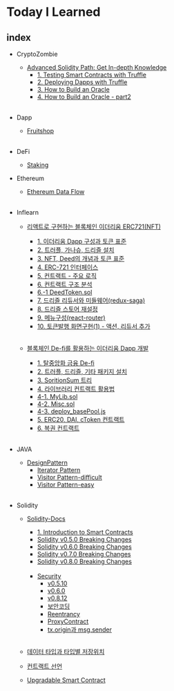 # Today I Learned

## index   
- CryptoZombie
    - [Advanced Solidity Path: Get In-depth Knowledge](https://github.com/lhn1455/TIL/tree/main/CryptoZombie/Advanced%20Solidity%20Path:%20Get%20In-depth%20Knowledge)
        - [1. Testing Smart Contracts with Truffle](https://github.com/lhn1455/TIL/blob/main/CryptoZombie/Advanced%20Solidity%20Path:%20Get%20In-depth%20Knowledge/1.%20Testing%20Smart%20Contracts%20with%20Truffle.md)   
        - [2. Deploying Dapps with Truffle](https://github.com/lhn1455/TIL/blob/main/CryptoZombie/Advanced%20Solidity%20Path:%20Get%20In-depth%20Knowledge/2.%20Deploying%20Dapps%20with%20Truffle.md)
        - [3. How to Build an Oracle](https://github.com/lhn1455/TIL/blob/main/CryptoZombie/Advanced%20Solidity%20Path:%20Get%20In-depth%20Knowledge/3.%20How%20to%20Build%20an%20Oracle.md)
        - [4. How to Build an Oracle - part2](https://github.com/lhn1455/TIL/blob/main/CryptoZombie/Advanced%20Solidity%20Path:%20Get%20In-depth%20Knowledge/4.%20How%20to%20Build%20an%20Oracle%20-%20part2.md)
        <br>

- Dapp
    - [Fruitshop](https://github.com/lhn1455/TIL/blob/main/Dapp/Fruitshop/Fruitshop-dapp.md)
    <br>

- DeFi
    - [Staking](https://github.com/lhn1455/TIL/blob/main/DeFi/Staking.md)

- Ethereum
    - [Ethereum Data Flow](https://github.com/lhn1455/TIL/blob/main/Ethereum/Ethereum%20Data%20Flow.md)
    <br>

- Inflearn
    - [리액트로 구현하는 블록체인 이더리움 ERC721(NFT)](https://github.com/lhn1455/TIL/tree/main/Inflearn/%EB%A6%AC%EC%95%A1%ED%8A%B8%EB%A1%9C%20%EA%B5%AC%ED%98%84%ED%95%98%EB%8A%94%20%EB%B8%94%EB%A1%9D%EC%B2%B4%EC%9D%B8%20%EC%9D%B4%EB%8D%94%EB%A6%AC%EC%9B%80%20ERC721(NFT))
        - [1. 이더리움 Dapp 구성과 토큰 표준](https://github.com/lhn1455/TIL/blob/main/Inflearn/%EB%A6%AC%EC%95%A1%ED%8A%B8%EB%A1%9C%20%EA%B5%AC%ED%98%84%ED%95%98%EB%8A%94%20%EB%B8%94%EB%A1%9D%EC%B2%B4%EC%9D%B8%20%EC%9D%B4%EB%8D%94%EB%A6%AC%EC%9B%80%20ERC721(NFT)/1.%20%EC%9D%B4%EB%8D%94%EB%A6%AC%EC%9B%80%20Dapp%20%EA%B5%AC%EC%84%B1%EA%B3%BC%20%ED%86%A0%ED%81%B0%20%ED%91%9C%EC%A4%80.md)
        - [2. 트러플, 가나슈, 드리즐 설치](https://github.com/lhn1455/TIL/blob/main/Inflearn/%EB%A6%AC%EC%95%A1%ED%8A%B8%EB%A1%9C%20%EA%B5%AC%ED%98%84%ED%95%98%EB%8A%94%20%EB%B8%94%EB%A1%9D%EC%B2%B4%EC%9D%B8%20%EC%9D%B4%EB%8D%94%EB%A6%AC%EC%9B%80%20ERC721(NFT)/2.%20%ED%8A%B8%EB%9F%AC%ED%94%8C%2C%20%EA%B0%80%EB%82%98%EC%8A%88%2C%20%EB%93%9C%EB%A6%AC%EC%A6%90%20%EC%84%A4%EC%B9%98.md)
        - [3. NFT, Deed의 개념과 토큰 표준](https://github.com/lhn1455/TIL/blob/main/Inflearn/%EB%A6%AC%EC%95%A1%ED%8A%B8%EB%A1%9C%20%EA%B5%AC%ED%98%84%ED%95%98%EB%8A%94%20%EB%B8%94%EB%A1%9D%EC%B2%B4%EC%9D%B8%20%EC%9D%B4%EB%8D%94%EB%A6%AC%EC%9B%80%20ERC721(NFT)/3.%20NFT%2C%20Deed%EC%9D%98%20%EA%B0%9C%EB%85%90%EA%B3%BC%20%ED%86%A0%ED%81%B0%20%ED%91%9C%EC%A4%80.md)
        - [4. ERC-721 인터페이스](https://github.com/lhn1455/TIL/blob/main/Inflearn/%EB%A6%AC%EC%95%A1%ED%8A%B8%EB%A1%9C%20%EA%B5%AC%ED%98%84%ED%95%98%EB%8A%94%20%EB%B8%94%EB%A1%9D%EC%B2%B4%EC%9D%B8%20%EC%9D%B4%EB%8D%94%EB%A6%AC%EC%9B%80%20ERC721(NFT)/4.%20ERC-721%20%EC%9D%B8%ED%84%B0%ED%8E%98%EC%9D%B4%EC%8A%A4.md)
        - [5. 컨트랙트 - 주요 로직](https://github.com/lhn1455/TIL/blob/main/Inflearn/%EB%A6%AC%EC%95%A1%ED%8A%B8%EB%A1%9C%20%EA%B5%AC%ED%98%84%ED%95%98%EB%8A%94%20%EB%B8%94%EB%A1%9D%EC%B2%B4%EC%9D%B8%20%EC%9D%B4%EB%8D%94%EB%A6%AC%EC%9B%80%20ERC721(NFT)/5.%20%EC%BB%A8%ED%8A%B8%EB%9E%99%ED%8A%B8%20-%20%EC%A3%BC%EC%9A%94%20%EB%A1%9C%EC%A7%81.md)
        - [6. 컨트랙트 구조 분석](https://github.com/lhn1455/TIL/blob/main/Inflearn/%EB%A6%AC%EC%95%A1%ED%8A%B8%EB%A1%9C%20%EA%B5%AC%ED%98%84%ED%95%98%EB%8A%94%20%EB%B8%94%EB%A1%9D%EC%B2%B4%EC%9D%B8%20%EC%9D%B4%EB%8D%94%EB%A6%AC%EC%9B%80%20ERC721(NFT)/6.%20%EC%BB%A8%ED%8A%B8%EB%9E%99%ED%8A%B8%20%EA%B5%AC%EC%A1%B0%20%EB%B6%84%EC%84%9D.md)
        - [6.-1 DeedToken.sol](https://github.com/lhn1455/TIL/blob/main/Inflearn/%EB%A6%AC%EC%95%A1%ED%8A%B8%EB%A1%9C%20%EA%B5%AC%ED%98%84%ED%95%98%EB%8A%94%20%EB%B8%94%EB%A1%9D%EC%B2%B4%EC%9D%B8%20%EC%9D%B4%EB%8D%94%EB%A6%AC%EC%9B%80%20ERC721(NFT)/6.-1%20DeedToken.sol)
        - [7. 드리즐 리듀서와 미들웨어(redux-saga)](https://github.com/lhn1455/TIL/blob/main/Inflearn/%EB%A6%AC%EC%95%A1%ED%8A%B8%EB%A1%9C%20%EA%B5%AC%ED%98%84%ED%95%98%EB%8A%94%20%EB%B8%94%EB%A1%9D%EC%B2%B4%EC%9D%B8%20%EC%9D%B4%EB%8D%94%EB%A6%AC%EC%9B%80%20ERC721(NFT)/%EB%93%9C%EB%A6%AC%EC%A6%90%20%EB%A6%AC%EB%93%80%EC%84%9C%EC%99%80%20%EB%AF%B8%EB%93%A4%EC%9B%A8%EC%96%B4(redux-saga).md)
        - [8. 드리즐 스토어 재설정](https://github.com/lhn1455/TIL/blob/main/Inflearn/%EB%A6%AC%EC%95%A1%ED%8A%B8%EB%A1%9C%20%EA%B5%AC%ED%98%84%ED%95%98%EB%8A%94%20%EB%B8%94%EB%A1%9D%EC%B2%B4%EC%9D%B8%20%EC%9D%B4%EB%8D%94%EB%A6%AC%EC%9B%80%20ERC721(NFT)/%EB%93%9C%EB%A6%AC%EC%A6%90%20%EC%8A%A4%ED%86%A0%EC%96%B4%20%EC%9E%AC%EC%84%A4%EC%A0%95.md)
        - [9. 메뉴구성(react-router)](https://github.com/lhn1455/TIL/blob/main/Inflearn/%EB%A6%AC%EC%95%A1%ED%8A%B8%EB%A1%9C%20%EA%B5%AC%ED%98%84%ED%95%98%EB%8A%94%20%EB%B8%94%EB%A1%9D%EC%B2%B4%EC%9D%B8%20%EC%9D%B4%EB%8D%94%EB%A6%AC%EC%9B%80%20ERC721(NFT)/%EB%A9%94%EB%89%B4%EA%B5%AC%EC%84%B1(react-router).md)
        - [10. 토큰발행 화면구현(1) - 액션, 리듀서 추가](https://github.com/lhn1455/TIL/blob/main/Inflearn/%EB%A6%AC%EC%95%A1%ED%8A%B8%EB%A1%9C%20%EA%B5%AC%ED%98%84%ED%95%98%EB%8A%94%20%EB%B8%94%EB%A1%9D%EC%B2%B4%EC%9D%B8%20%EC%9D%B4%EB%8D%94%EB%A6%AC%EC%9B%80%20ERC721(NFT)/%ED%86%A0%ED%81%B0%EB%B0%9C%ED%96%89%20%ED%99%94%EB%A9%B4%EA%B5%AC%ED%98%84(1)%20-%20%EC%95%A1%EC%85%98%2C%20%EB%A6%AC%EB%93%80%EC%84%9C%20%EC%B6%94%EA%B0%80.md)   
        <br>

    - [블록체인 De-fi를 활용하는 이더리움 Dapp 개발](https://github.com/lhn1455/TIL/tree/main/Inflearn/%EB%B8%94%EB%A1%9D%EC%B2%B4%EC%9D%B8%20De-fi%EB%A5%BC%20%ED%99%9C%EC%9A%A9%ED%95%98%EB%8A%94%20%EC%9D%B4%EB%8D%94%EB%A6%AC%EC%9B%80%20Dapp%20%EA%B0%9C%EB%B0%9C)
        - [1. 탈중앙화 금융 De-fi](https://github.com/lhn1455/TIL/blob/main/Inflearn/%EB%B8%94%EB%A1%9D%EC%B2%B4%EC%9D%B8%20De-fi%EB%A5%BC%20%ED%99%9C%EC%9A%A9%ED%95%98%EB%8A%94%20%EC%9D%B4%EB%8D%94%EB%A6%AC%EC%9B%80%20Dapp%20%EA%B0%9C%EB%B0%9C/1.%20%ED%83%88%EC%A4%91%EC%95%99%ED%99%94%20%EA%B8%88%EC%9C%B5%20De-fi.md)
        - [2. 트러플, 드리즐, 기타 패키지 설치](https://github.com/lhn1455/TIL/blob/main/Inflearn/%EB%B8%94%EB%A1%9D%EC%B2%B4%EC%9D%B8%20De-fi%EB%A5%BC%20%ED%99%9C%EC%9A%A9%ED%95%98%EB%8A%94%20%EC%9D%B4%EB%8D%94%EB%A6%AC%EC%9B%80%20Dapp%20%EA%B0%9C%EB%B0%9C/2.%20%ED%8A%B8%EB%9F%AC%ED%94%8C%2C%20%EB%93%9C%EB%A6%AC%EC%A6%90%2C%20%EA%B8%B0%ED%83%80%20%ED%8C%A8%ED%82%A4%EC%A7%80%20%EC%84%A4%EC%B9%98.md)
        - [3. SoritionSum 트리](https://github.com/lhn1455/TIL/blob/main/Inflearn/%EB%B8%94%EB%A1%9D%EC%B2%B4%EC%9D%B8%20De-fi%EB%A5%BC%20%ED%99%9C%EC%9A%A9%ED%95%98%EB%8A%94%20%EC%9D%B4%EB%8D%94%EB%A6%AC%EC%9B%80%20Dapp%20%EA%B0%9C%EB%B0%9C/3.%20SoritionSum%20%ED%8A%B8%EB%A6%AC.md)
        - [4. 라이브러리 컨트랙트 활용법](https://github.com/lhn1455/TIL/blob/main/Inflearn/%EB%B8%94%EB%A1%9D%EC%B2%B4%EC%9D%B8%20De-fi%EB%A5%BC%20%ED%99%9C%EC%9A%A9%ED%95%98%EB%8A%94%20%EC%9D%B4%EB%8D%94%EB%A6%AC%EC%9B%80%20Dapp%20%EA%B0%9C%EB%B0%9C/4.%20%EB%9D%BC%EC%9D%B4%EB%B8%8C%EB%9F%AC%EB%A6%AC%20%EC%BB%A8%ED%8A%B8%EB%9E%99%ED%8A%B8%20%ED%99%9C%EC%9A%A9%EB%B2%95.md)
        - [4-1. MyLib.sol](https://github.com/lhn1455/TIL/blob/main/Inflearn/%EB%B8%94%EB%A1%9D%EC%B2%B4%EC%9D%B8%20De-fi%EB%A5%BC%20%ED%99%9C%EC%9A%A9%ED%95%98%EB%8A%94%20%EC%9D%B4%EB%8D%94%EB%A6%AC%EC%9B%80%20Dapp%20%EA%B0%9C%EB%B0%9C/4.-1%20MyLib.sol)
        - [4-2. Misc.sol](https://github.com/lhn1455/TIL/blob/main/Inflearn/%EB%B8%94%EB%A1%9D%EC%B2%B4%EC%9D%B8%20De-fi%EB%A5%BC%20%ED%99%9C%EC%9A%A9%ED%95%98%EB%8A%94%20%EC%9D%B4%EB%8D%94%EB%A6%AC%EC%9B%80%20Dapp%20%EA%B0%9C%EB%B0%9C/4.-2%20Misc.sol)
        - [4-3. deploy_basePool.js](https://github.com/lhn1455/TIL/blob/main/Inflearn/%EB%B8%94%EB%A1%9D%EC%B2%B4%EC%9D%B8%20De-fi%EB%A5%BC%20%ED%99%9C%EC%9A%A9%ED%95%98%EB%8A%94%20%EC%9D%B4%EB%8D%94%EB%A6%AC%EC%9B%80%20Dapp%20%EA%B0%9C%EB%B0%9C/4.-3%20deploy_basePool.js)
        - [5. ERC20, DAI, cToken 컨트랙트](https://github.com/lhn1455/TIL/blob/main/Inflearn/%EB%B8%94%EB%A1%9D%EC%B2%B4%EC%9D%B8%20De-fi%EB%A5%BC%20%ED%99%9C%EC%9A%A9%ED%95%98%EB%8A%94%20%EC%9D%B4%EB%8D%94%EB%A6%AC%EC%9B%80%20Dapp%20%EA%B0%9C%EB%B0%9C/5.%20ERC20%2C%20DAI%2C%20cToken%20%EC%BB%A8%ED%8A%B8%EB%9E%99%ED%8A%B8.md)
        - [6. 복권 컨트랙트](https://github.com/lhn1455/TIL/blob/main/Inflearn/%EB%B8%94%EB%A1%9D%EC%B2%B4%EC%9D%B8%20De-fi%EB%A5%BC%20%ED%99%9C%EC%9A%A9%ED%95%98%EB%8A%94%20%EC%9D%B4%EB%8D%94%EB%A6%AC%EC%9B%80%20Dapp%20%EA%B0%9C%EB%B0%9C/6.%20%EB%B3%B5%EA%B6%8C%20%EC%BB%A8%ED%8A%B8%EB%9E%99%ED%8A%B8.md)
        <br>

- JAVA
    - [DesignPattern](https://github.com/lhn1455/TIL/tree/main/JAVA/DesignPattern)
        - [Iterator Pattern](https://github.com/lhn1455/TIL/blob/main/JAVA/DesignPattern/Iterator%20Pattern.md)
        - [Visitor Pattern-difficult](https://github.com/lhn1455/TIL/blob/main/JAVA/DesignPattern/Visitor%20pattern.md)
        - [Visitor Pattern-easy](https://github.com/lhn1455/TIL/blob/main/JAVA/DesignPattern/Visitor%20pattern-esay.md)
        <br>

- Solidity
    - [Solidity-Docs](https://github.com/lhn1455/TIL/tree/main/Solidity/Solidity-Docs)
        - [1. Introduction to Smart Contracts](https://github.com/lhn1455/TIL/blob/main/Solidity/Solidity-Docs/1.%20Introduction%20to%20Smart%20Contracts.md)
        - [Solidity v0.5.0 Breaking Changes](https://github.com/lhn1455/TIL/blob/main/Solidity/Solidity-Docs/Solidity%20v0.5.0%20Breaking%20Changes.md)
        - [Solidity v0.6.0 Breaking Changes](https://github.com/lhn1455/TIL/blob/main/Solidity/Solidity-Docs/Solidity%20v0.6.0%20Breaking%20Changes.md)
        - [Solidity v0.7.0 Breaking Changes](https://github.com/lhn1455/TIL/blob/main/Solidity/Solidity-Docs/Solidity%20v0.7.0%20Breaking%20Changes.md)
        - [Solidity v0.8.0 Breaking Changes](https://github.com/lhn1455/TIL/blob/main/Solidity/Solidity-Docs/Solidity%20v0.8.0%20Breaking%20Changes.md)
        <br>

        - [Security](https://github.com/lhn1455/TIL/tree/main/Solidity/Solidity-Docs/Security)
            - [v0.5.10](https://github.com/lhn1455/TIL/blob/main/Solidity/Solidity-Docs/Security/v0.5.10.md)
            - [v0.6.0](https://github.com/lhn1455/TIL/blob/main/Solidity/Solidity-Docs/Security/v0.6.0.md)
            - [v0.8.12](https://github.com/lhn1455/TIL/blob/main/Solidity/Solidity-Docs/Security/v0.8.12.md)
            - [보안코딩](https://github.com/lhn1455/TIL/blob/main/Solidity/Solidity-Docs/Security/%EB%B3%B4%EC%95%88%EC%BD%94%EB%94%A9.md)
            - [Reentrancy](https://github.com/lhn1455/TIL/blob/main/Solidity/Solidity-Docs/Security/Reentrancy.md)
            - [ProxyContract](https://github.com/lhn1455/TIL/blob/main/Solidity/Solidity-Docs/Security/ProxyContract.md)
            - [tx.origin과 msg.sender](https://github.com/lhn1455/TIL/blob/main/Solidity/Solidity-Docs/Security/tx.origin%EA%B3%BC%20msg.sender.md)
        <br>


    - [데이터 타입과 타입별 저장위치](https://github.com/lhn1455/TIL/blob/main/Solidity/%EB%8D%B0%EC%9D%B4%ED%84%B0%20%ED%83%80%EC%9E%85%EA%B3%BC%20%ED%83%80%EC%9E%85%EB%B3%84%20%EC%A0%80%EC%9E%A5%EC%9C%84%EC%B9%98.md)
    - [컨트랙트 선언](https://github.com/lhn1455/TIL/blob/main/Solidity/%EC%BB%A8%ED%8A%B8%EB%9E%99%ED%8A%B8%20%EC%84%A0%EC%96%B8.md)
    - [Upgradable Smart Contract](https://github.com/lhn1455/TIL/blob/main/Solidity/Upgradable%20Smart%20Contract.md)
